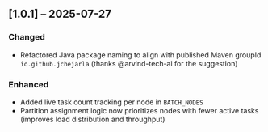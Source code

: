 ## [1.0.1] – 2025-07-27

### Changed
- Refactored Java package naming to align with published Maven groupId `io.github.jchejarla`
  (thanks @arvind-tech-ai for the suggestion)

### Enhanced
- Added live task count tracking per node in `BATCH_NODES`
- Partition assignment logic now prioritizes nodes with fewer active tasks (improves load distribution and throughput)